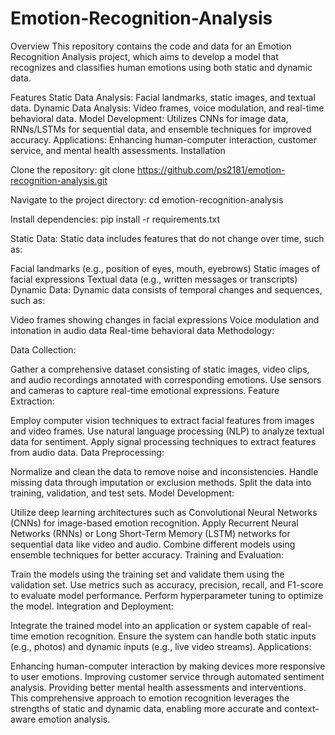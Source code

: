 # Emotion-Recognition-Analysis

Overview
This repository contains the code and data for an Emotion Recognition Analysis project, which aims to develop a model that recognizes and classifies human emotions using both static and dynamic data.

Features
Static Data Analysis: Facial landmarks, static images, and textual data.
Dynamic Data Analysis: Video frames, voice modulation, and real-time behavioral data.
Model Development: Utilizes CNNs for image data, RNNs/LSTMs for sequential data, and ensemble techniques for improved accuracy.
Applications: Enhancing human-computer interaction, customer service, and mental health assessments.
Installation


Clone the repository:
git clone https://github.com/ps2181/emotion-recognition-analysis.git


Navigate to the project directory:
cd emotion-recognition-analysis

Install dependencies:
pip install -r requirements.txt


Static Data:
Static data includes features that do not change over time, such as:

Facial landmarks (e.g., position of eyes, mouth, eyebrows)
Static images of facial expressions
Textual data (e.g., written messages or transcripts)
Dynamic Data:
Dynamic data consists of temporal changes and sequences, such as:

Video frames showing changes in facial expressions
Voice modulation and intonation in audio data
Real-time behavioral data
Methodology:

Data Collection:

Gather a comprehensive dataset consisting of static images, video clips, and audio recordings annotated with corresponding emotions.
Use sensors and cameras to capture real-time emotional expressions.
Feature Extraction:

Employ computer vision techniques to extract facial features from images and video frames.
Use natural language processing (NLP) to analyze textual data for sentiment.
Apply signal processing techniques to extract features from audio data.
Data Preprocessing:

Normalize and clean the data to remove noise and inconsistencies.
Handle missing data through imputation or exclusion methods.
Split the data into training, validation, and test sets.
Model Development:

Utilize deep learning architectures such as Convolutional Neural Networks (CNNs) for image-based emotion recognition.
Apply Recurrent Neural Networks (RNNs) or Long Short-Term Memory (LSTM) networks for sequential data like video and audio.
Combine different models using ensemble techniques for better accuracy.
Training and Evaluation:

Train the models using the training set and validate them using the validation set.
Use metrics such as accuracy, precision, recall, and F1-score to evaluate model performance.
Perform hyperparameter tuning to optimize the model.
Integration and Deployment:

Integrate the trained model into an application or system capable of real-time emotion recognition.
Ensure the system can handle both static inputs (e.g., photos) and dynamic inputs (e.g., live video streams).
Applications:

Enhancing human-computer interaction by making devices more responsive to user emotions.
Improving customer service through automated sentiment analysis.
Providing better mental health assessments and interventions.
This comprehensive approach to emotion recognition leverages the strengths of static and dynamic data, enabling more accurate and context-aware emotion analysis.
